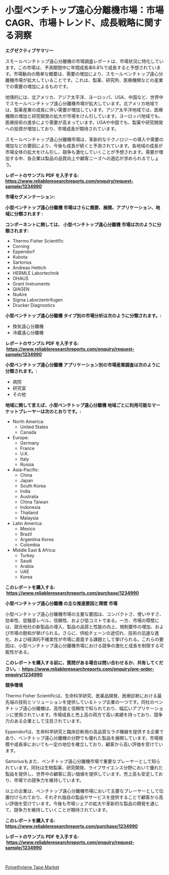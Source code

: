 <p><h1>小型ベンチトップ遠心分離機市場：市場CAGR、市場トレンド、成長戦略に関する洞察</h1></p><p><strong>エグゼクティブサマリー</strong></p>
<p><p>スモールベンチトップ遠心分離機の市場調査レポートは、市場状況に特化しています。この市場は、予測期間中に年間成長率6.8%で成長すると予想されています。市場動向の簡単な概要は、需要の増加により、スモールベンチトップ遠心分離機市場が拡大していることです。これは、製薬、研究所、医療機関などの産業での需要の増加によるものです。</p><p>地理的には、北アメリカ、アジア太平洋、ヨーロッパ、USA、中国など、世界中でスモールベンチトップ遠心分離機市場が拡大しています。北アメリカ地域では、製薬産業の成長に伴い需要が増加しています。アジア太平洋地域では、医療機関の増加と研究開発の拡大が市場をけん引しています。ヨーロッパ地域でも、医療技術の進歩により需要が高まっています。USAや中国でも、製薬や研究開発への投資が増加しており、市場成長が期待されています。</p><p>スモールベンチトップ遠心分離機市場は、革新的なテクノロジーの導入や需要の増加などの要因により、今後も成長が続くと予測されています。各地域の成長が市場全体の拡大をけん引し、競争も激化していくことが予想されます。需要が増加する中、各企業は製品の品質向上や顧客ニーズへの適応が求められるでしょう。</p></p>
<p><strong>レポートのサンプル PDF を入手する: <a href="https://www.reliableresearchreports.com/enquiry/request-sample/1234990">https://www.reliableresearchreports.com/enquiry/request-sample/1234990</a></strong></p>
<p><strong>市場セグメンテーション:</strong></p>
<p><strong> 小型ベンチトップ遠心分離機 市場はさらに概要、展開、アプリケーション、地域に分類されます :</strong></p>
<p><strong>コンポーネントに関しては、 小型ベンチトップ遠心分離機 市場は次のように分類されます: &nbsp;</strong></p>
<p><ul><li>Thermo Fisher Scientific</li><li>Corning</li><li>Eppendorf</li><li>Kubota</li><li>Sartorius</li><li>Andreas Hettich</li><li>HERMLE Labortechnik</li><li>OHAUS</li><li>Grant Instruments</li><li>QIAGEN</li><li>NuAire</li><li>Sigma Laborzentrifugen</li><li>Drucker Diagnostics</li></ul></p>
<p><strong> 小型ベンチトップ遠心分離機 タイプ別の市場分析は次のように分類されます。:</strong></p>
<p><ul><li>換気遠心分離機</li><li>冷蔵遠心分離機</li></ul></p>
<p><strong>レポートのサンプル PDF を入手する: &nbsp;<a href="https://www.reliableresearchreports.com/enquiry/request-sample/1234990">https://www.reliableresearchreports.com/enquiry/request-sample/1234990</a></strong></p>
<p><strong> 小型ベンチトップ遠心分離機 アプリケーション別の市場産業調査は次のように分類されます。:</strong></p>
<p><ul><li>病院</li><li>研究室</li><li>その他</li></ul></p>
<p><strong>地域に関して言えば、小型ベンチトップ遠心分離機 地域ごとに利用可能なマーケットプレーヤーは次のとおりです。:</strong></p>
<p><ul>
    <li>
        North America:
        <ul>
            <li>United States</li>
            <li>Canada</li>
        </ul>
    </li>
    <li>
        Europe:
        <ul>
            <li>Germany</li>
            <li>France</li>
            <li>U.K.</li>
            <li>Italy</li>
            <li>Russia</li>
        </ul>
    </li>
    <li>
        Asia-Pacific:
        <ul>
            <li>China</li>
            <li>Japan</li>
            <li>South Korea</li>
            <li>India</li>
            <li>Australia</li>
            <li>China Taiwan</li>
            <li>Indonesia</li>
            <li>Thailand</li>
            <li>Malaysia</li>
        </ul>
    </li>
    <li>
        Latin America:
        <ul>
            <li>Mexico</li>
            <li>Brazil</li>
            <li>Argentina Korea</li>
            <li>Colombia</li>
        </ul>
    </li>
    <li>
        Middle East & Africa:
        <ul>
            <li>Turkey</li>
            <li>Saudi</li>
            <li>Arabia</li>
            <li>UAE</li>
            <li>Korea</li>
        </ul>
    </li>
    </ul></p>
<p><strong>このレポートを購入する: &nbsp;<a href="https://www.reliableresearchreports.com/purchase/1234990">https://www.reliableresearchreports.com/purchase/1234990</a></strong></p>
<p><strong>小型ベンチトップ遠心分離機 の主な推進要因と障壁 市場</strong></p>
<p><p>小型ベンチトップ遠心分離機市場の主要な要因は、コンパクトさ、使いやすさ、効率性、低騒音レベル、信頼性、および低コストである。一方、市場の障壁には、競合他社の新製品の導入、製品の品質と性能の向上、規制要件の増加、および市場の飽和が挙げられる。さらに、供給チェーンの途切れ、技術の迅速な進化、および経済的不確実性が市場に直面する課題として挙げられる。これらの要因は、小型ベンチトップ遠心分離機市場における競争の激化と成長を制限する可能性がある。</p></p>
<p><strong>このレポートを購入する前に、質問がある場合は問い合わせるか、共有してください。:&nbsp; <a href="https://www.reliableresearchreports.com/enquiry/pre-order-enquiry/1234990">https://www.reliableresearchreports.com/enquiry/pre-order-enquiry/1234990</a></strong></p>
<p><strong>競争環境</strong></p>
<p><p>Thermo Fisher Scientificは、生命科学研究、医薬品開発、医療診断における最先端の技術とソリューションを提供しているトップ企業の一つです。同社のベンチトップ遠心分離機は、高性能と信頼性で知られており、幅広いアプリケーションに使用されています。市場成長と売上高の両方で高い実績を持っており、競争力のある企業として注目されています。</p><p>Eppendorfは、生命科学研究と臨床診断用の高品質なラボ機器を提供する企業であり、ベンチトップ遠心分離機の分野でも優れた製品を展開しています。市場規模や成長率においても一定の地位を確立しており、顧客から高い評価を受けています。</p><p>Sartoriusもまた、ベンチトップ遠心分離機市場で重要なプレーヤーとして知られています。同社は生物製薬、研究開発、ライフサイエンス分野において優れた製品を提供し、世界中の顧客に高い価値を提供しています。売上高も安定しており、市場での競争力を維持しています。</p><p>以上の企業は、ベンチトップ遠心分離機市場において主要なプレーヤーとして位置付けられており、それぞれ独自の製品やサービスを提供することで顧客から高い評価を受けています。今後も市場シェアの拡大や革新的な製品の開発を通じて、競争力を維持していくことが期待されています。</p></p>
<p><strong>このレポートを購入する: &nbsp; <a href="https://www.reliableresearchreports.com/purchase/1234990">https://www.reliableresearchreports.com/purchase/1234990</a></strong></p>
<p><strong>レポートのサンプル PDF を入手する: &nbsp;<a href="https://www.reliableresearchreports.com/enquiry/request-sample/1234990">https://www.reliableresearchreports.com/enquiry/request-sample/1234990</a></strong><strong></strong></p>
<p>&nbsp;</p>
<p><p><a href="https://nifty-kite-d51.notion.site/Global-Polyethylene-Tape-Market-by-Types-Applications-and-Major-Players-with-Regional-Growth-Rate-af772608f61b4a09a368ed6db8a6f28a">Polyethylene Tape Market</a></p></p>